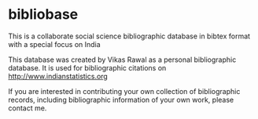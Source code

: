 bibliobase
==========

This is a collaborate social science bibliographic database in bibtex format with a special focus on India

This database was created by Vikas Rawal as a personal bibliographic database. It is used for bibliographic citations on http://www.indianstatistics.org

If you are interested in contributing your own collection of bibliographic records, including bibliographic information of your own work, please contact me.

